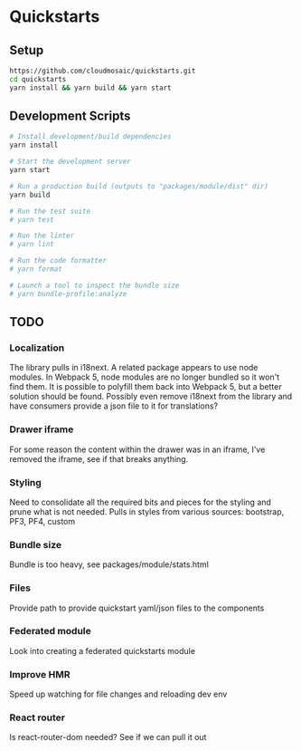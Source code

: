 # Quickstarts

## Setup

```bash
https://github.com/cloudmosaic/quickstarts.git
cd quickstarts
yarn install && yarn build && yarn start
```

## Development Scripts
```sh
# Install development/build dependencies
yarn install

# Start the development server
yarn start

# Run a production build (outputs to "packages/module/dist" dir)
yarn build

# Run the test suite
# yarn test

# Run the linter
# yarn lint

# Run the code formatter
# yarn format

# Launch a tool to inspect the bundle size
# yarn bundle-profile:analyze
```

## TODO
### Localization
The library pulls in i18next. A related package appears to use node modules. In Webpack 5, node modules are no longer bundled so it won't find them. It is possible to polyfill them back into Webpack 5, but a better solution should be found.
Possibly even remove i18next from the library and have consumers provide a json file to it for translations?
### Drawer iframe
For some reason the content within the drawer was in an iframe, I've removed the iframe, see if that breaks anything.
### Styling
Need to consolidate all the required bits and pieces for the styling and prune what is not needed. Pulls in styles from various sources: bootstrap, PF3, PF4, custom
### Bundle size
Bundle is too heavy, see packages/module/stats.html
### Files
Provide path to provide quickstart yaml/json files to the components
### Federated module
Look into creating a federated quickstarts module
### Improve HMR
Speed up watching for file changes and reloading dev env
### React router
Is react-router-dom needed? See if we can pull it out